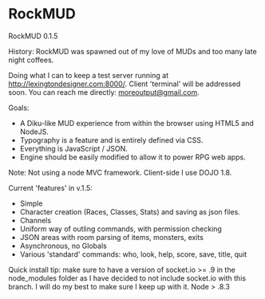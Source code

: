 RockMUD
=======

RockMUD 0.1.5

History:
RockMUD was spawned out of my love of MUDs and too many late night coffees. 

Doing what I can to keep a test server running at http://lexingtondesigner.com:8000/. Client 'terminal' will be
addressed soon. You can reach me directly: moreoutput@gmail.com.

Goals:
* A Diku-like MUD experience from within the browser using HTML5 and NodeJS.
* Typography is a feature and is entirely defined via CSS.
* Everything is JavaScript / JSON.
* Engine should be easily modified to allow it to power RPG web apps.

Note: Not using a node MVC framework. Client-side I use DOJO 1.8.

Current 'features' in v.1.5:
* Simple
* Character creation (Races, Classes, Stats) and saving as json files.
* Channels 
* Uniform way of outling commands, with permission checking
* JSON areas with room parsing of items, monsters, exits
* Asynchronous, no Globals
* Various 'standard' commands: who, look, help, score, save, title, quit

Quick install tip: make sure to have a version of socket.io >= .9 in the node_modules folder
as I have decided to not include socket.io with this branch. I will do my best to make sure
I keep up with it. Node > .8.3
